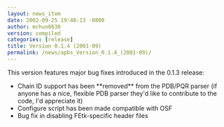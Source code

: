 ```yaml
---
layout: news_item
date: 2002-09-25 19:48:13 -0800
author: mchun0630
version: compiled
categories: [release]
title: Version 0.1.4 (2001-09)
permalink: /news/apbs_Version_0.1.4_(2001-09)/
---
```

  


<p>This version features major bug fixes introduced in the 0.1.3 release:</p>

<ul>
<li>Chain ID support has been **removed** from the PDB/PQR parser (if anyone has a nice, flexible PDB parser they'd like to contribute to the code, I'd appreciate it)</li>
<li>Configure script has been made compatible with OSF</li>
<li>Bug fix in disabling FEtk-specific header files</li>
</ul>

